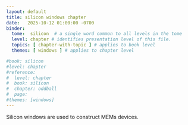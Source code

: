 ```yaml
---
layout: default
title: silicon windows chapter
date:   2025-10-12 01:00:00 -0700
binder:
  tome:  silicon  # a single word common to all levels in the tome 
  level: chapter # identifies presentation level of this file.
  topics: [ chapter-with-topic ] # applies to book level
  themes: [ windows ] # applies to chapter level

#book: silicon
#level: chapter
#reference:
#  level: chapter
#  book: silicon
#  chapter: oddball
#  page:
#themes: [windows]
---
```


Silicon windows are used to construct MEMs devices.
